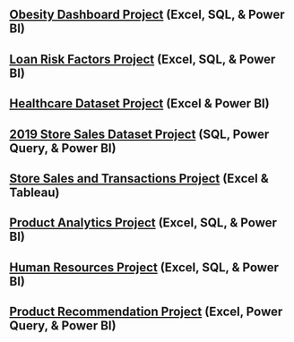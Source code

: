 ## [Obesity Dashboard Project](https://jausmy.github.io/Obesity-Dashboard/) (Excel, SQL, & Power BI)

## [Loan Risk Factors Project](https://jausmy.github.io/Loan-Dashboard/) (Excel, SQL, & Power BI)

## [Healthcare Dataset Project](https://jausmy.github.io/Healthcare/) (Excel & Power BI)

## [2019 Store Sales Dataset Project](https://jausmy.github.io/2019-Sales-Dataset/) (SQL, Power Query, & Power BI)

## [Store Sales and Transactions Project](https://jausmy.github.io/Store-Analytics/) (Excel & Tableau)

## [Product Analytics Project](https://jausmy.github.io/Product-Analytics/) (Excel, SQL, & Power BI)

## [Human Resources Project](https://jausmy.github.io/Work-Location-Influence/) (Excel, SQL, & Power BI)

## [Product Recommendation Project](https://jausmy.github.io/Product-Recommendation-Dashboard/) (Excel, Power Query, & Power BI)
